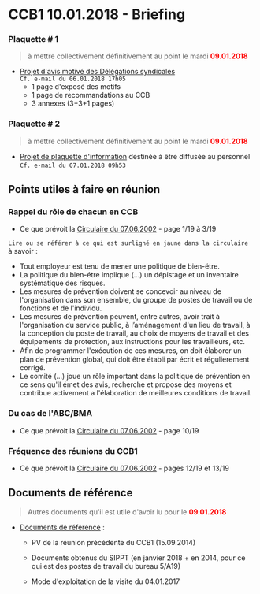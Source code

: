 <link rel="stylesheet/css" href="boldify.css">

# CCB1 10.01.2018 - Briefing

### Plaquette # 1

> à mettre collectivement définitivement au point le mardi <font color="red"><b>09.01.2018</b></font>

* [Projet d'avis motivé des Délégations syndicales](Plaquette_1.pdf)<br>`Cf. e-mail du 06.01.2018 17h05`
    * 1 page d'exposé des motifs
    * 1 page de recommandations au CCB
    * 3 annexes (3+3+1 pages)

### Plaquette # 2 

> à mettre collectivement définitivement au point le mardi <font color="red"><b>09.01.2018</b></font>

* [Projet de plaquette d'information](Plaquette_2.pdf) destinée à être diffusée au personnel<br>`Cf. e-mail du 07.01.2018 09h53`

## Points utiles à faire en réunion

### Rappel du rôle de chacun en CCB

* Ce que prévoit la [Circulaire du 07.06.2002](Circ_20020607_p1-3_de_19.pdf) - page 1/19 à 3/19

`Lire ou se référer à ce qui est surligné en jaune dans la circulaire`  
à savoir :  
* Tout employeur est tenu de mener une politique de bien-étre.
* La politique du bien-étre implique (...) un dépistage et un inventaire systématique des risques.
* Les mesures de prévention doivent se concevoir au niveau de l'organisation dans son ensemble, du groupe de postes de travail ou de fonctions et de l'individu.
* Les mesures de prévention peuvent, entre autres, avoir trait à l'organisation du service public, à l’aménagement d'un lieu de
travail, à la conception du poste de travail, au choix de moyens de travail et des équipements de
protection, aux instructions pour les travailleurs, etc.
* Aﬁn de programmer l'exécution de ces mesures, on doit élaborer un plan de prévention global, qui doit être établi par écrit et régulierement corrigé.
* Le comité (...) joue un rôle important dans la politique
de prévention en ce sens qu'il émet des avis, recherche et propose des moyens et contribue activement a l'élaboration de meilleures conditions de travail.

### Du cas de l'ABC/BMA

* Ce que prévoit la [Circulaire du 07.06.2002](Circ_20020607_p10_de_19.pdf) - page 10/19

### Fréquence des réunions du CCB1

* Ce que prévoit la [Circulaire du 07.06.2002](Circ_20020607_p12-13_de_19.pdf) - pages 12/19 et 13/19

## Documents de référence

> Autres documents qu'il est utile d'avoir lu pour le <font color="red"><b>09.01.2018</b></font>

* [Documents de réference](Reference.md) :

    * PV de la réunion précédente du CCB1 (15.09.2014)

    * Documents obtenus du SIPPT (en janvier 2018 + en 2014, pour ce qui est des postes de travail du bureau 5/A19)

    * Mode d'exploitation de la visite du 04.01.2017
